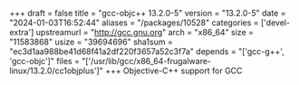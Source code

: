 +++
draft = false
title = "gcc-objc++ 13.2.0-5"
version = "13.2.0-5"
date = "2024-01-03T16:52:44"
aliases = "/packages/10528"
categories = ['devel-extra']
upstreamurl = "http://gcc.gnu.org"
arch = "x86_64"
size = "11583868"
usize = "39694696"
sha1sum = "ec3d1aa988be41d68f41a2df220f3657a52c3f7a"
depends = "['gcc-g++', 'gcc-objc']"
files = "['/usr/lib/gcc/x86_64-frugalware-linux/13.2.0/cc1objplus']"
+++
Objective-C++ support for GCC